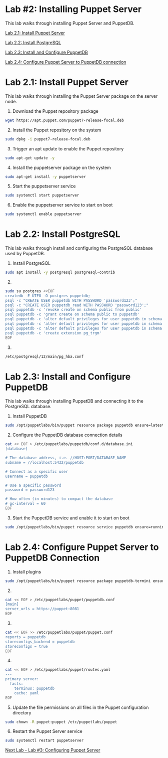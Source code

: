 # Lab #2: Installing Puppet Server

This lab walks through installing Puppet Server and PuppetDB.

[Lab 2.1: Install Puppet Server](#lab-21-install-puppet-server)

[Lab 2.2: Install PostgreSQL](#lab-22-install-postgresql)

[Lab 2.3: Install and Configure PuppetDB](#lab-23-install-and-configure-puppetdb)

[Lab 2.4: Configure Puppet Server to PuppetDB connection](#lab-24-configure-puppet-server-to-puppetdb-connection)

# Lab 2.1: Install Puppet Server

This lab walks through installing the Puppet Server package on the server node.

1. Download the Puppet repository package

```bash
wget https://apt.puppet.com/puppet7-release-focal.deb
```

2. Install the Puppet repository on the system

```bash
sudo dpkg -i puppet7-release-focal.deb
```

3. Trigger an apt update to enable the Puppet repository

```bash
sudo apt-get update -y
```

4. Install the puppetserver package on the system

```bash
sudo apt-get install -y puppetserver
```

5. Start the puppetserver service

```bash
sudo systemctl start puppetserver
```

6. Enable the puppetserver service to start on boot

```bash
sudo systemctl enable puppetserver
```

# Lab 2.2: Install PostgreSQL

This lab walks through install and configuring the PostgreSQL database used by PuppetDB.

1. Install PostgreSQL

```bash
sudo apt install -y postgresql postgresql-contrib
```

2. 

```bash
sudo su postgres <<EOF
createdb -E UTF8 -O postgres puppetdb;
psql -c "CREATE USER puppetdb WITH PASSWORD 'password123';"
psql -c "CREATE USER puppetdb_read WITH PASSWORD 'password123';"
psql puppetdb -c 'revoke create on schema public from public'
psql puppetdb -c 'grant create on schema public to puppetdb'
psql puppetdb -c 'alter default privileges for user puppetdb in schema public grant select on tables to puppetdb_read'
psql puppetdb -c 'alter default privileges for user puppetdb in schema public grant usage on sequences to puppetdb_read'
psql puppetdb -c 'alter default privileges for user puppetdb in schema public grant execute on functions to puppetdb_read'
psql puppetdb -c 'create extension pg_trgm'
EOF
```

3. 

```bash
/etc/postgresql/12/main/pg_hba.conf
```

# Lab 2.3: Install and Configure PuppetDB

This lab walks through installing PuppetDB and connecting it to the PostgreSQL database.

1. Install PuppetDB

```bash
sudo /opt/puppetlabs/bin/puppet resource package puppetdb ensure=latest
```

2. Configure the PuppetDB database connection details

```bash
cat << EOF > /etc/puppetlabs/puppetdb/conf.d/database.ini
[database]

# The database address, i.e. //HOST:PORT/DATABASE_NAME
subname = //localhost:5432/puppetdb

# Connect as a specific user
username = puppetdb

# Use a specific password
password = password123

# How often (in minutes) to compact the database
# gc-interval = 60
EOF
```

3. Start the PuppetDB service and enable it to start on boot

```bash
sudo /opt/puppetlabs/bin/puppet resource service puppetdb ensure=running enable=true
```

# Lab 2.4: Configure Puppet Server to PuppetDB Connection

1. Install plugins

```bash
sudo /opt/puppetlabs/bin/puppet resource package puppetdb-termini ensure=latest
```

2. 

```bash
cat << EOF > /etc/puppetlabs/puppet/puppetdb.conf
[main]
server_urls = https://puppet:8081
EOF
```

3. 

```bash
cat << EOF >> /etc/puppetlabs/puppet/puppet.conf
reports = puppetdb
storeconfigs_backend = puppetdb
storeconfigs = true
EOF
```

4. 

```bash
cat << EOF > /etc/puppetlabs/puppet/routes.yaml
---
primary server:
  facts:
    terminus: puppetdb
    cache: yaml
EOF
```

5. Update the file permissions on all files in the Puppet configuration directory

```bash
sudo chown -R puppet:puppet /etc/puppetlabs/puppet
```

6. Restart the Puppet Server service

```bash
sudo systemctl restart puppetserver
```

[Next Lab - Lab #3: Configuring Puppet Server](./labs/03-configuring-puppet-server.md)
